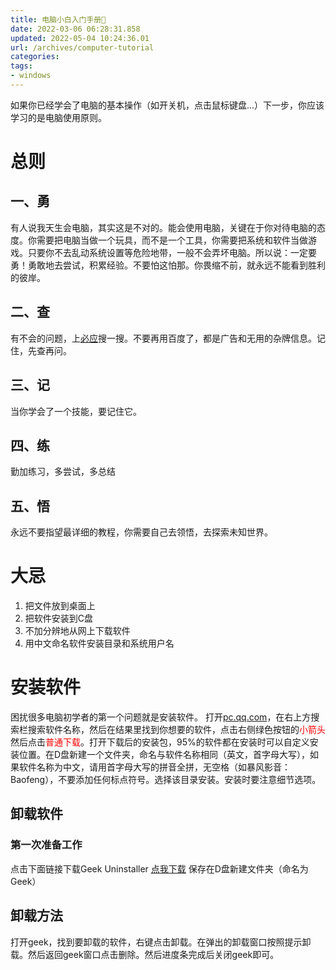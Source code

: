 ```yaml
---
title: 电脑小白入门手册📔
date: 2022-03-06 06:28:31.858
updated: 2022-05-04 10:24:36.01
url: /archives/computer-tutorial
categories: 
tags: 
- windows
---
```


如果你已经学会了电脑的基本操作（如开关机，点击鼠标键盘...）下一步，你应该学习的是电脑使用原则。
# 总则
## 一、勇
有人说我天生会电脑，其实这是不对的。能会使用电脑，关键在于你对待电脑的态度。你需要把电脑当做一个玩具，而不是一个工具，你需要把系统和软件当做游戏。只要你不去乱动系统设置等危险地带，一般不会弄坏电脑。所以说：一定要勇！勇敢地去尝试，积累经验。不要怕这怕那。你畏缩不前，就永远不能看到胜利的彼岸。
## 二、查
有不会的问题，上[必应](https://www.bing.com/)搜一搜。不要再用百度了，都是广告和无用的杂牌信息。记住，先查再问。
## 三、记
当你学会了一个技能，要记住它。
## 四、练
勤加练习，多尝试，多总结
## 五、悟
永远不要指望最详细的教程，你需要自己去领悟，去探索未知世界。
# 大忌
1. 把文件放到桌面上
2. 把软件安装到C盘
3. 不加分辨地从网上下载软件
4. 用中文命名软件安装目录和系统用户名
# 安装软件
困扰很多电脑初学者的第一个问题就是安装软件。
打开[pc.qq.com](pc.qq.com)，在右上方搜索栏搜索软件名称，然后在结果里找到你想要的软件，点击右侧绿色按钮的<span style="color:red">小箭头</span>然后点击<span style="color:red">普通下载</span>。打开下载后的安装包，95%的软件都在安装时可以自定义安装位置。在D盘新建一个文件夹，命名与软件名称相同（英文，首字母大写），如果软件名称为中文，请用首字母大写的拼音全拼，无空格（如暴风影音：Baofeng），不要添加任何标点符号。选择该目录安装。安装时要注意细节选项。
## 卸载软件
### 第一次准备工作
点击下面链接下载Geek Uninstaller
[点我下载](https://disk.stepbystep.cf/d/geek.exe)
保存在D盘新建文件夹（命名为Geek）
## 卸载方法
打开geek，找到要卸载的软件，右键点击卸载。在弹出的卸载窗口按照提示卸载。然后返回geek窗口点击删除。然后进度条完成后关闭geek即可。